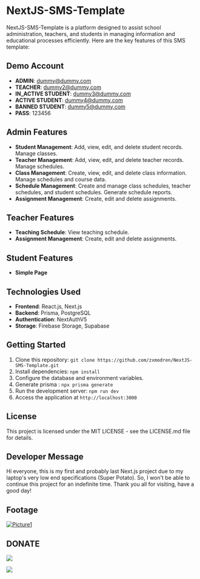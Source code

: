 ﻿# NextJS-SMS-Template

NextJS-SMS-Template is a platform designed to assist school administration, teachers, and students in managing information and educational processes efficiently. Here are the key features of this SMS template:

## Demo Account
- **ADMIN**: dummy@dummy.com
- **TEACHER**: dummy2@dummy.com
- **IN_ACTIVE STUDENT**: dummy3@dummy.com
- **ACTIVE STUDENT**: dummy4@dummy.com
- **BANNED STUDENT**: dummy5@dummy.com
- **PASS**: 123456

## Admin Features
- **Student Management**: Add, view, edit, and delete student records. Manage classes.
- **Teacher Management**: Add, view, edit, and delete teacher records. Manage schedules.
- **Class Management**: Create, view, edit, and delete class information. Manage schedules and course data.
- **Schedule Management**: Create and manage class schedules, teacher schedules, and student schedules. Generate schedule reports.
- **Assignment Management**: Create, edit and delete assignments.
## Teacher Features
- **Teaching Schedule**: View teaching schedule.
- **Assignment Management**: Create, edit and delete assignments.

## Student Features
- **Simple Page**
    
## Technologies Used
- **Frontend**: React.js, Next.js
- **Backend**: Prisma, PostgreSQL
- **Authentication**: NextAuthV5
- **Storage**: Firebase Storage, Supabase

## Getting Started
1. Clone this repository: `git clone https://github.com/zxmodren/NextJS-SMS-Template.git`
2. Install dependencies: `npm install`
3. Configure the database and environment variables.
4. Generate prisma : `npx prisma generate`
5. Run the development server: `npm run dev`
6. Access the application at `http://localhost:3000`

## License
This project is licensed under the MIT LICENSE - see the LICENSE.md file for details.


## Developer Message 
Hi everyone, this is my first and probably last Next.js project due to my laptop's very low end specifications (Super Potato). So, I won't be able to continue this project for an indefinite time. Thank you all for visiting, have a good day!


## Footage
[![Picture1](https://i.ibb.co/ZNJJfMp/Picture1.png)](https://imgbb.com/)


## DONATE
<a href="https://www.buymeacoffee.com/aryaferdya9"><img src="https://img.buymeacoffee.com/button-api/?text=Help Me Repair&emoji=🛠️&slug=aryaferdya9&button_colour=FFDD00&font_colour=000000&font_family=Lato&outline_colour=000000&coffee_colour=ffffff" /></a>

<a href="https://www.buymeacoffee.com/aryaferdya9"><img src="https://img.buymeacoffee.com/button-api/?text=Buy me a laptop&emoji=💻&slug=aryaferdya9&button_colour=FFDD00&font_colour=000000&font_family=Cookie&outline_colour=000000&coffee_colour=ffffff" /></a>
